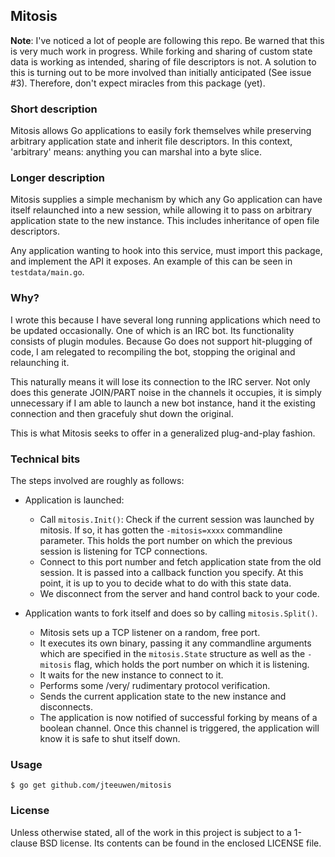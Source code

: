## Mitosis

**Note**: I've noticed a lot of people are following this repo. Be warned that
this is very much work in progress. While forking and sharing of custom state
data is working as intended, sharing of file descriptors is not. A solution to
this is turning out to be more involved than initially anticipated
(See issue #3). Therefore, don't expect miracles from this package (yet).


### Short description

Mitosis allows Go applications to easily fork themselves while preserving
arbitrary application state and inherit file descriptors.
In this context, 'arbitrary' means: anything you can marshal into a byte slice.


### Longer description

Mitosis supplies a simple mechanism by which any Go application can have
itself relaunched into a new session, while allowing it to pass on arbitrary
application state to the new instance. This includes inheritance of open
file descriptors.

Any application wanting to hook into this service, must import this package,
and implement the API it exposes. An example of this can be seen in
`testdata/main.go`.


### Why?

I wrote this because I have several long running applications which need to
be updated occasionally. One of which is an IRC bot. Its functionality consists
of plugin modules. Because Go does not support hit-plugging of code, I am
relegated to recompiling the bot, stopping the original and relaunching it.

This naturally means it will lose its connection to the IRC server. Not only
does this generate JOIN/PART noise in the channels it occupies, it is simply
unnecessary if I am able to launch a new bot instance, hand it the existing
connection and then gracefuly shut down the original.

This is what Mitosis seeks to offer in a generalized plug-and-play fashion.


### Technical bits

The steps involved are roughly as follows:

* Application is launched:
  * Call `mitosis.Init()`: Check if the current session was launched by
    mitosis. If so, it has gotten the `-mitosis=xxxx` commandline parameter.
    This holds the port number on which the previous session is listening for
    TCP connections.
  * Connect to this port number and fetch application state from the old
    session. It is passed into a callback function you specify. At this point,
    it is up to you to decide what to do with this state data.
  * We disconnect from the server and hand control back to your code.

* Application wants to fork itself and does so by calling `mitosis.Split()`.
  * Mitosis sets up a TCP listener on a random, free port.
  * It executes its own binary, passing it any commandline arguments which
    are specified in the `mitosis.State` structure as well as the `-mitosis`
    flag, which holds the port number on which it is listening.
  * It waits for the new instance to connect to it.
  * Performs some /very/ rudimentary protocol verification.
  * Sends the current application state to the new instance and disconnects.
  * The application is now notified of successful forking by means of a
    boolean channel. Once this channel is triggered, the application will know
    it is safe to shut itself down.


### Usage

    $ go get github.com/jteeuwen/mitosis


### License

Unless otherwise stated, all of the work in this project is subject to a
1-clause BSD license. Its contents can be found in the enclosed LICENSE file.

